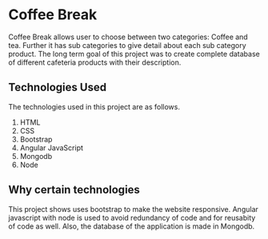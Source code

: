 # Coffee Break
Coffee Break allows user to choose between two categories: Coffee and tea. Further it has sub categories to give detail about each sub category product. The long term goal of this project was to create complete database of different cafeteria products with their description.   
## Technologies Used
The technologies used in this project are as follows.
1. HTML
2. CSS
3. Bootstrap
4. Angular JavaScript
5. Mongodb
6. Node
## Why certain technologies
This project shows uses bootstrap to make the website responsive. Angular javascript with node is used to avoid redundancy of code and for reusabity of code as well. Also, the database of the application is made in Mongodb.

